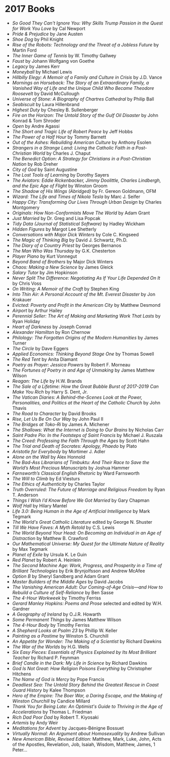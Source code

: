 # 2017 Books

- *So Good They Can't Ignore You: Why Skills Trump Passion in the Quest for Work You Love* by Cal Newport
- *Pride & Prejudice* by Jane Austen
- *Shoe Dog* by Phil Knight
- *Rise of the Robots: Technology and the Threat of a Jobless Future* by Martin Ford
- *The Inner Game of Tennis* by W. Timothy Gallwey
- *Faust* by Johann Wolfgang von Goethe
- *Legacy* by James Kerr
- *Moneyball* by Michael Lewis
- *Hillbilly Elegy: A Memoir of a Family and Culture in Crisis* by J.D. Vance
- *Mornings on Horseback: The Story of an Extraordinary Family, a Vanished Way of Life and the Unique Child Who Became Theodore Roosevelt* by David McCullough
- *Universe of Stone: A Biography of Chartres Cathedral* by Philip Ball
- *Seabiscuit* by Laura Hillenbrand
- *Highest Duty* by Chesley B. Sullenberger
- *Fire on the Horizon: The Untold Story of the Gulf Oil Disaster* by John Konrad & Tom Shroder
- *Open* by Andre Agassi
- *The Short and Tragic Life of Robert Peace* by Jeff Hobbs
- *The Power of a Half Hour* by Tommy Barnett
- *Out of the Ashes: Rebuilding American Culture* by Anthony Esolen
- *Strangers in a Strange Land: Living the Catholic Faith in a Post-Christian World* by Charles J. Chaput
- *The Benedict Option: A Strategy for Christians in a Post-Christian Nation* by Rob Dreher
- *City of God* by Saint Augustine
- *The Lost Tools of Learning* by Dorothy Sayers
- *The Aviators: Eddie Rickenbacker, Jimmy Doolittle, Charles Lindbergh, and the Epic Age of Flight* by Winston Groom
- *The Shadow of His Wings (Abridged)* by Fr. Gereon Goldmann,  OFM
- *Wizard: The Life and Times of Nikola Tesla* by Marc J. Seifer
- *Happy City: Transforming Our Lives Through Urban Design* by Charles Montgomery 
- *Originals: How Non-Conformists Move The World* by Adam Grant
- *Just Married* by Dr. Greg and Lisa Popcak
- *Tidy Data (Journal of Statistical Software)* by Hadley Wickham
- *Hidden Figures* by Margot Lee Shetterly
- *Conversations with Major Dick Winters* by Cole C. Kingseed
- *The Magic of Thinking Big* by David J. Schwartz, Ph.D.
- *The Diary of a Country Priest* by Georges Bernanos
- *The Man Who Was Thursday* by G.K. Chesterton
- *Player Piano* by Kurt Vonnegut
- *Beyond Band of Brothers* by Major Dick Winters
- *Chaos: Making a New Science* by James Gleick
- *Salary Tutor* by Jim Hopkinson
- *Never Split The Difference: Negotiating As If Your Life Depended On It* by Chris Voss
- *On Writing: A Memoir of the Craft* by Stephen King
- *Into Thin Air: A Personal Account of the Mt. Everest Disaster* by Jon Krakauer
- *Evicted: Poverty and Profit in the American City* by Matthew Desmond
- *Airport* by Arthur Hailey
- *Perennial Seller: The Art of Making and Marketing Work That Lasts* by Ryan Holiday
- *Heart of Darkness* by Joseph Conrad
- *Alexander Hamilton* by Ron Chernow
- *Philology: The Forgotten Origins of the Modern Humanities* by James Turner
- *The Circle* by Dave Eggers
- *Applied Economics: Thinking Beyond Stage One* by Thomas Sowell
- *The Red Tent* by Anita Diamant
- *Poetry as Prayer: Jessica Powers* by Robert F. Morneau
- *The Fortunes of Poetry in and Age of Unmaking* by James Matthew Wilson
- *Reagan: The Life* by H.W. Brands
- *The Sale of a Lifetime: How the Great Bubble Burst of 2017-2019 Can Make You Rich* by Harry S. Dent, Jr.
- *The Vatican Diaries: A Behind-the-Scenes Look at the Power, Personalities, and Politics at the Heart of the Catholic Church* by John Thavis
- *The Road to Character* by David Brooks
- *Rise, Let Us Be On Our Way* by John Paul II
- *The Bridges at Toko-Ri* by James A. Michener
- *The Shallows: What the Internet is Doing to Our Brains* by Nicholas Carr
- *Saint Padre Pio: In the Footsteps of Saint Francis* by Michael J. Ruszala
- *The Creed: Professing the Faith Through the Ages* by Scott Hahn
- *The Trial and Death of Socrates: Apology, Phaedo* by Plato
- *Aristotle for Everybody* by Mortimer J. Adler
- *Alone on the Wall* by Alex Honnold
- *The Bad-Ass Librarians of Timbuktu: And Their Race to Save the World’s Most Precious Manuscripts* by Joshua Hammer
- *Farnsworth’s Classical English Rhetoric* by Ward Farnsworth
- *The Will to Climb* by Ed Viesturs
- *The Ethics of Authenticity* by Charles Taylor
- *Truth Overruled: The Future of Marriage and Religious Freedom* by Ryan T. Anderson
- *Things I Wish I’d Know Before We Got Married* by Gary Chapman
- *Wolf Hall* by Hilary Mantel
- *Life 3.0: Being Human in the Age of Artificial Intelligence* by Mark Tegmark
- *The World's Great Catholic Literature* edited by George N. Shuster
- *Till We Have Faves: A Myth Retold* by C.S. Lewis
- *The World Beyond Your Head: On Becoming an Individual in an Age of Distraction* by Matthew B. Crawford
- *Our Mathematical Universe: My Quest for the Ultimate Nature of Reality* by Max Tegmark
- *Planet of Exile* by Ursula K. Le Guin
- *Red Planet* by Robert A. Heinlein
- *The Second Machine Age: Work, Progress, and Prosperity in a Time of Brilliant Technologies* by Erik Brynjolfsson and Andrew McAfee
- *Option B* by Sheryl Sandberg and Adam Grant
- *Master Builders of the Middle Ages* by David Jacobs
- *The Vanishing American Adult: Our Coming-of-Age Crisis—and How to Rebuild a Culture of Self-Reliance* by Ben Sasse
- *The 4-Hour Workweek* by Timothy Ferriss
- *Gerard Manley Hopkins: Poems and Prose* selected and edited by W.H. Gardner
- *A Geography of Ireland* by O.J.R. Howarth
- *Some Permanent Things* by James Matthew Wilson
- *The 4-Hour Body* by Timothy Ferriss
- *A Shepherd Looks at Psalm 23* by Phillip W. Keller
- *Painting as a Pastime* by Winston S. Churchill
- *An Appetite for Wonder: The Making of a Scientist* by Richard Dawkins
- *The War of the Worlds* by H.G. Wells
- *Six Easy Pieces: Essentials of Physics Explained by Its Most Brilliant Teacher* by Richard P. Feynman
- *Brief Candle in the Dark: My Life in Science* by Richard Dawkins
- *God Is Not Great: How Religion Poisons Everything* by Christopher Hitchens
- *The Name of God is Mercy* by Pope Francis
- *Deadliest Sea: The Untold Story Behind the Greatest Rescue in Coast Guard History* by Kalee Thompson
- *Hero of the Empire: The Boer War, a Daring Escape, and the Making of Winston Churchill* by Candice Millard
- *Thank You for Being Late: An Optimist's Guide to Thriving in the Age of Accelerations* by Thomas L. Friedman
- *Rich Dad Poor Dad* by Robert T. Kiyosaki
- *Artemis* by Andy Weir
- *Meditations for Advent* by Jacques-Bénigne Bossuet
- *Virtually Normal: An Argument about Homosexuality* by Andrew Sullivan
- *New American Bible, Revised Edition:* Matthew, Mark, Luke, John, Acts of the Apostles, Revelation, Job, Isaiah, Wisdom, Matthew, James, 1 Peter...
